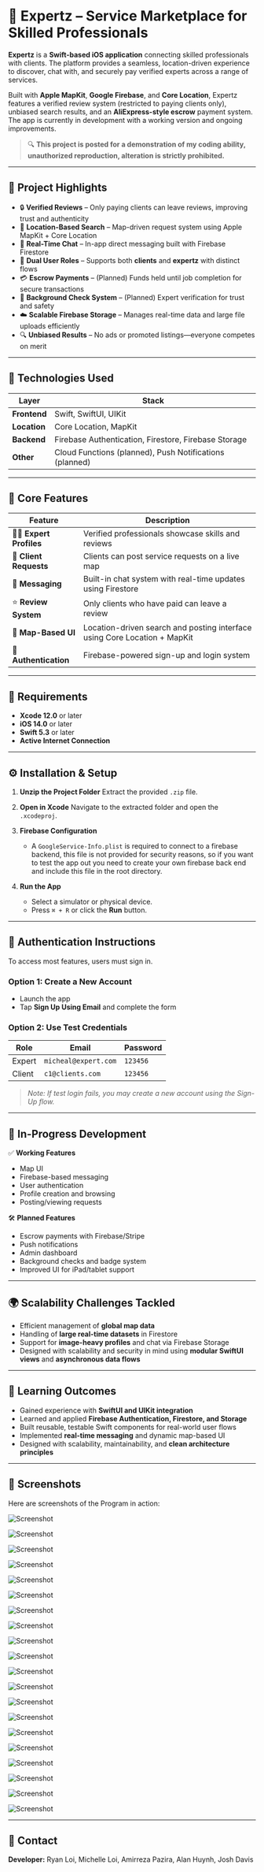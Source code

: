 # 🧠 Expertz – Service Marketplace for Skilled Professionals

**Expertz** is a **Swift-based iOS application** connecting skilled professionals with clients. The platform provides a seamless, location-driven experience to discover, chat with, and securely pay verified experts across a range of services.

Built with **Apple MapKit**, **Google Firebase**, and **Core Location**, Expertz features a verified review system (restricted to paying clients only), unbiased search results, and an **AliExpress-style escrow** payment system. The app is currently in development with a working version and ongoing improvements.

> 🔍 **This project is posted for a demonstration of my coding ability, unauthorized reproduction, alteration is strictly prohibited.**

---

## 🚀 Project Highlights

* 🔒 **Verified Reviews** – Only paying clients can leave reviews, improving trust and authenticity
* 📍 **Location-Based Search** – Map-driven request system using Apple MapKit + Core Location
* 💬 **Real-Time Chat** – In-app direct messaging built with Firebase Firestore
* 💼 **Dual User Roles** – Supports both **clients** and **expertz** with distinct flows
* 💳 **Escrow Payments** – (Planned) Funds held until job completion for secure transactions
* 🧾 **Background Check System** – (Planned) Expert verification for trust and safety
* ☁️ **Scalable Firebase Storage** – Manages real-time data and large file uploads efficiently
* 🔍 **Unbiased Results** – No ads or promoted listings—everyone competes on merit

---

## 🔧 Technologies Used

| Layer        | Stack                                                   |
| ------------ | ------------------------------------------------------- |
| **Frontend** | Swift, SwiftUI, UIKit                                   |
| **Location** | Core Location, MapKit                                   |
| **Backend**  | Firebase Authentication, Firestore, Firebase Storage    |
| **Other**    | Cloud Functions (planned), Push Notifications (planned) |

---

## 📱 Core Features

| Feature                   | Description                                                               |
| ------------------------- | ------------------------------------------------------------------------- |
| 🧑‍💼 **Expert Profiles** | Verified professionals showcase skills and reviews                        |
| 👥 **Client Requests**    | Clients can post service requests on a live map                           |
| 💬 **Messaging**          | Built-in chat system with real-time updates using Firestore               |
| ⭐ **Review System**       | Only clients who have paid can leave a review                             |
| 📍 **Map-Based UI**       | Location-driven search and posting interface using Core Location + MapKit |
| 🔐 **Authentication**     | Firebase-powered sign-up and login system                                 |

---

## 📂 Requirements

* **Xcode 12.0** or later
* **iOS 14.0** or later
* **Swift 5.3** or later
* **Active Internet Connection**

---

## ⚙️ Installation & Setup

1. **Unzip the Project Folder**
   Extract the provided `.zip` file.

2. **Open in Xcode**
   Navigate to the extracted folder and open the `.xcodeproj`.

3. **Firebase Configuration**

   * A `GoogleService-Info.plist` is required to connect to a firebase backend, this file is not provided for security reasons, so if you want to test the app out you need to create your own firebase back end and include this file in the root directory.


4. **Run the App**

   * Select a simulator or physical device.
   * Press `⌘ + R` or click the **Run** button.

---

## 🔐 Authentication Instructions

To access most features, users must sign in.

### Option 1: Create a New Account

* Launch the app
* Tap **Sign Up Using Email** and complete the form

### Option 2: Use Test Credentials

| Role   | Email                | Password |
| ------ | -------------------- | -------- |
| Expert | `micheal@expert.com` | `123456` |
| Client | `c1@clients.com`     | `123456` |

> *Note: If test login fails, you may create a new account using the Sign-Up flow.*

---

## 🧪 In-Progress Development

✅ **Working Features**

* Map UI
* Firebase-based messaging
* User authentication
* Profile creation and browsing
* Posting/viewing requests

🛠️ **Planned Features**

* Escrow payments with Firebase/Stripe
* Push notifications
* Admin dashboard
* Background checks and badge system
* Improved UI for iPad/tablet support

---

## 🌍 Scalability Challenges Tackled

* Efficient management of **global map data**
* Handling of **large real-time datasets** in Firestore
* Support for **image-heavy profiles** and chat via Firebase Storage
* Designed with scalability and security in mind using **modular SwiftUI views** and **asynchronous data flows**

---

## 🧠 Learning Outcomes

* Gained experience with **SwiftUI and UIKit integration**
* Learned and applied **Firebase Authentication, Firestore, and Storage**
* Built reusable, testable Swift components for real-world user flows
* Implemented **real-time messaging** and dynamic map-based UI
* Designed with scalability, maintainability, and **clean architecture principles**

---

## 📸 Screenshots

Here are screenshots of the Program in action:

![Screenshot](https://imgur.com/sl0XEmO.png)


![Screenshot](https://imgur.com/oEHkg2s.png)


![Screenshot](https://imgur.com/3WZjpUN.png)


![Screenshot](https://imgur.com/2JzWo5X.png)



![Screenshot](https://imgur.com/OFA0JVi.png)



![Screenshot](https://imgur.com/du0D872.png)


![Screenshot](https://imgur.com/4xdsCPc.png)


![Screenshot](https://imgur.com/RMhx1c3.png)


![Screenshot](https://imgur.com/BEavRwN.png)


![Screenshot](https://imgur.com/SznMvMI.png)


![Screenshot](https://imgur.com/0yp139i.png)


![Screenshot](https://imgur.com/f3RrHHB.png)


![Screenshot](https://imgur.com/nkCGFGh.png)


![Screenshot](https://imgur.com/ST64gty.png)


![Screenshot](https://imgur.com/oBSUnBA.png)


![Screenshot](https://imgur.com/RL3wv1t.png)


![Screenshot](https://imgur.com/cEb2Ttf.png)


![Screenshot](https://imgur.com/xc4E1cI.png)


![Screenshot](https://imgur.com/1RB6yid.png)


![Screenshot](https://imgur.com/rxKBNTO.png)

---

## 🤝 Contact

**Developer:** Ryan Loi, Michelle Loi, Amirreza Pazira, Alan Huynh, Josh Davis
